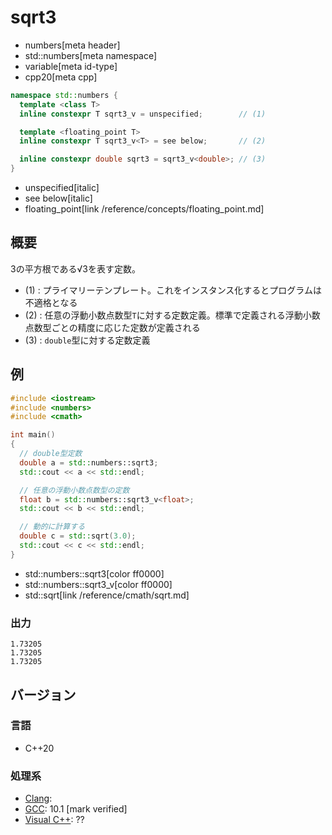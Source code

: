 # sqrt3
* numbers[meta header]
* std::numbers[meta namespace]
* variable[meta id-type]
* cpp20[meta cpp]

```cpp
namespace std::numbers {
  template <class T>
  inline constexpr T sqrt3_v = unspecified;        // (1)

  template <floating_point T>
  inline constexpr T sqrt3_v<T> = see below;       // (2)

  inline constexpr double sqrt3 = sqrt3_v<double>; // (3)
}
```
* unspecified[italic]
* see below[italic]
* floating_point[link /reference/concepts/floating_point.md]

## 概要
3の平方根である√3を表す定数。

- (1) : プライマリーテンプレート。これをインスタンス化するとプログラムは不適格となる
- (2) : 任意の浮動小数点数型`T`に対する定数定義。標準で定義される浮動小数点数型ごとの精度に応じた定数が定義される
- (3) : `double`型に対する定数定義


## 例
```cpp example
#include <iostream>
#include <numbers>
#include <cmath>

int main()
{
  // double型定数
  double a = std::numbers::sqrt3;
  std::cout << a << std::endl;

  // 任意の浮動小数点数型の定数
  float b = std::numbers::sqrt3_v<float>;
  std::cout << b << std::endl;

  // 動的に計算する
  double c = std::sqrt(3.0);
  std::cout << c << std::endl;
}
```
* std::numbers::sqrt3[color ff0000]
* std::numbers::sqrt3_v[color ff0000]
* std::sqrt[link /reference/cmath/sqrt.md]

### 出力
```
1.73205
1.73205
1.73205
```

## バージョン
### 言語
- C++20

### 処理系
- [Clang](/implementation.md#clang):
- [GCC](/implementation.md#gcc): 10.1 [mark verified]
- [Visual C++](/implementation.md#visual_cpp): ??
